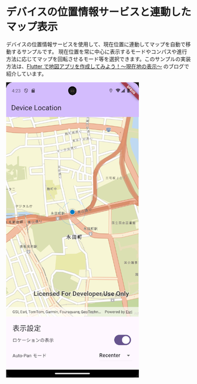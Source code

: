 # デバイスの位置情報サービスと連動したマップ表示

デバイスの位置情報サービスを使用して、現在位置に連動してマップを自動で移動するサンプルです。
現在位置を常に中心に表示するモードやコンパスや進行方法に応じてマップを回転させるモード等を選択できます。このサンプルの実装方法は、[Flutter で地図アプリを作成してみよう！～現在地の表示～](https://community.esri.com/t5/a/f/ta-p/1609152) のブログで紹介しています。


![デバイスの位置情報サービスと連動したマップ表示](image.png)
